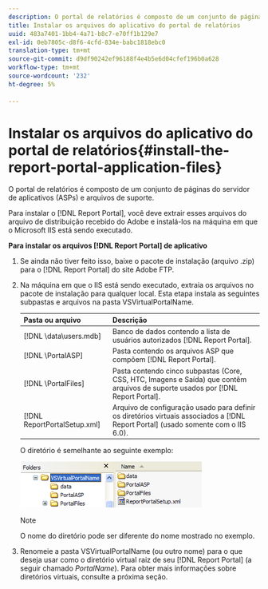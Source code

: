 ```yaml
---
description: O portal de relatórios é composto de um conjunto de páginas do servidor de aplicativos (ASPs) e arquivos de suporte.
title: Instalar os arquivos do aplicativo do portal de relatórios
uuid: 483a7401-1bb4-4a71-b8c7-e70ff1b129e7
exl-id: 0eb7805c-d8f6-4cfd-834e-babc1818ebc0
translation-type: tm+mt
source-git-commit: d9df90242ef96188f4e4b5e6d04cfef196b0a628
workflow-type: tm+mt
source-wordcount: '232'
ht-degree: 5%

---
```


# Instalar os arquivos do aplicativo do portal de relatórios{#install-the-report-portal-application-files}

O portal de relatórios é composto de um conjunto de páginas do servidor de aplicativos (ASPs) e arquivos de suporte.

Para instalar o [!DNL Report Portal], você deve extrair esses arquivos do arquivo de distribuição recebido do Adobe e instalá-los na máquina em que o Microsoft IIS está sendo executado.

**Para instalar os arquivos  [!DNL Report Portal] de aplicativo**

1. Se ainda não tiver feito isso, baixe o pacote de instalação (arquivo .zip) para o [!DNL Report Portal] do site Adobe FTP.
1. Na máquina em que o IIS está sendo executado, extraia os arquivos no pacote de instalação para qualquer local. Esta etapa instala as seguintes subpastas e arquivos na pasta VSVirtualPortalName.

   | Pasta ou arquivo | Descrição |
   |---|---|
   | [!DNL \data\users.mdb] | Banco de dados contendo a lista de usuários autorizados [!DNL Report Portal]. |
   | [!DNL \PortalASP\] | Pasta contendo os arquivos ASP que compõem [!DNL Report Portal]. |
   | [!DNL \PortalFiles\] | Pasta contendo cinco subpastas (Core, CSS, HTC, Imagens e Saída) que contêm arquivos de suporte usados por [!DNL Report Portal]. |
   | [!DNL ReportPortalSetup.xml] | Arquivo de configuração usado para definir os diretórios virtuais associados a [!DNL Report Portal] (usado somente com o IIS 6.0). |

   O diretório é semelhante ao seguinte exemplo:

   ![](assets/rptPort_scrn_installDir.png)

   >[!NOTE]
   >
   >O nome do diretório pode ser diferente do nome mostrado no exemplo.

1. Renomeie a pasta VSVirtualPortalName (ou outro nome) para o que deseja usar como o diretório virtual raiz de seu [!DNL Report Portal] (a seguir chamado *PortalName*). Para obter mais informações sobre diretórios virtuais, consulte a próxima seção.
